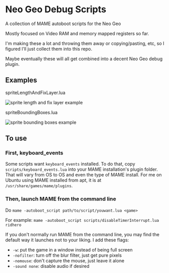 # Neo Geo Debug Scripts

A collection of MAME autoboot scripts for the Neo Geo

Mostly focused on Video RAM and memory mapped registers so far.

I'm making these a lot and throwing them away or copying/pasting, etc, so I figured I'll just collect them into this repo.

Maybe eventually these will all get combined into a decent Neo Geo debug plugin.

## Examples

spriteLengthAndFixLayer.lua

![sprite length and fix layer example](https://github.com/city41/ngDebugScripts/blob/main/spriteLengthAndFixLayer_running.png?raw=true)

spriteBoundingBoxes.lua

![sprite bounding boxes example](https://github.com/city41/ngDebugScripts/blob/main/spriteBoundingBoxes_running.png?raw=true)

## To use

### First, keyboard_events

Some scripts want `keyboard_events` installed. To do that, copy `scripts/keyboard_events.lua` into your MAME installation's plugin folder. That will vary from OS to OS and even the type of MAME install. For me on Ubuntu using MAME installed from apt, it is at `/usr/share/games/mame/plugins`.

### Then, launch MAME from the command line

Do `mame -autoboot_script path/to/script/youwant.lua <game>`

For example: `mame -autoboot_script scripts/disableTimerInterrupt.lua ridhero`

If you don't normally run MAME from the command line, you may find the default way it launches not to your liking. I add these flags:

- `-w`: put the game in a window instead of being full screen
- `-nofilter`: turn off the blur filter, just get pure pixels
- `-nomouse`: don't capture the mouse, just leave it alone
- `-sound none`: disable audio if desired
